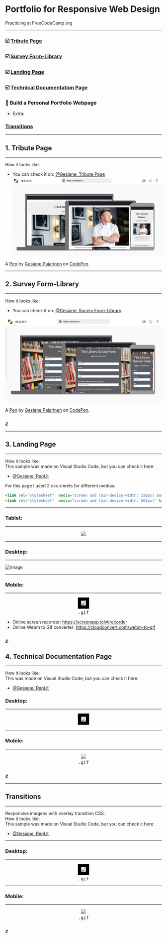 # Portfolio for Responsive Web Design    
Practicing at FreeCodeCamp.org
***

### :ballot_box_with_check: [Tribute Page](#1-tribute-page)  
### :ballot_box_with_check: [Survey Form-Library](#2-survey-form-library)  
### :ballot_box_with_check: [Landing Page](#3-landing-page) 
### :ballot_box_with_check: [Technical Documentation Page](#4-technical-documentation-page)
### :black_square_button:  Build a Personal Portfolio Webpage   


- Extra:   
### [Transitions](#transitions)   
---


## 1. Tribute Page 
------------------
How it looks like:   
- You can check it on: [@Gesiane: Tribute Page](https://codepen.io/Gesiane/full/povYbYw)   
![image](https://github.com/GePajarinen/FCC-ResponsiveWebDesign/blob/master/Build%20a%20Tribute%20Page/tribute.png?raw=true)   

A [Pen](https://codepen.io/Gesiane/pen/povYbYw) by [Gesiane Pajarinen](https://codepen.io/Gesiane) on [CodePen](https://codepen.io).


***

## 2. Survey Form-Library
------------------------
How it looks like:   
- You can check it on: [@Gesiane: Survey Form-Library](https://codepen.io/Gesiane/full/OJPevNz)   
 
 ![image](https://github.com/GePajarinen/FCC-ResponsiveWebDesign/blob/master/Build%20a%20Survey%20Form/Survey%20Form.png?raw=true)

A [Pen](https://codepen.io/Gesiane/pen/OJPevNz) by [Gesiane Pajarinen](https://codepen.io/Gesiane) on [CodePen](https://codepen.io).

### [:arrow_heading_up:](#portfolio-for-responsive-web-design)   


***

## 3. Landing Page
------------------------
How it looks like:   
This sample was made on Visual Studio Code, but you can check it here:   
- [@Gesiane: Repl.it](https://candies--gesiane.repl.co/)   

For this page I used 2 css sheets for different medias:  

```html
<link rel="stylesheet"  media="screen and (min-device-width: 320px) and (max-device-width: 500px)" href="styleMobile.css" />   
<link rel="stylesheet"  media="screen and (min-device-width: 501px)" href="styleMain.css" /> 
```

---
### Tablet:   
---   
<p align="center">
  <img src="https://github.com/GePajarinen/Responsive-Web-Design/blob/master/Build%20a%20Product%20Landing%20Page/pics/pad%20copy.png?raw=true">
</p>   

---   

### Desktop:   
---   
![image](https://github.com/GePajarinen/Responsive-Web-Design/blob/master/Build%20a%20Product%20Landing%20Page/pics/desktop.gif?raw=true)  

---   

### Mobile:   
---   
<p align="center">
 <kbd>
  <img src="https://github.com/GePajarinen/Responsive-Web-Design/blob/master/Build%20a%20Product%20Landing%20Page/pics/phone.gif?raw=true" style="border: 10px solid black">   
  <br>.gif
 </kbd>
</p>

- Online screen recorder: https://screenapp.io/#/recorder
- Online Webm to Gif converter: https://cloudconvert.com/webm-to-gif

### [:arrow_heading_up:](#portfolio-for-responsive-web-design)


## 4. Technical Documentation Page
------------------------
How it looks like:   
This was made on Visual Studio Code, but you can check it here:   
- [@Gesiane: Repl.it](https://technical-documentation.gesiane.repl.co/) 

### Desktop:   
---  
<p align="center">
 <kbd>
  <img src="https://github.com/GePajarinen/Responsive-Web-Design/blob/master/Build%20a%20Technical%20Documentation%20Page/deskt.png?raw=true" style="border: 10px solid black" "width:100px">   
 </kbd>
</p>

---   

### Mobile:   
---  

<p align="center">
 <kbd>
  <img src="https://github.com/GePajarinen/Responsive-Web-Design/blob/master/Build%20a%20Technical%20Documentation%20Page/mobile.gif?raw=true" style="border: 10px solid black,  width:50px">   
  <br>.gif
 </kbd>
</p>


### [:arrow_heading_up:](#portfolio-for-responsive-web-design)  


***

## Transitions
------------------------  

Responsive imagens with overlay transition CSS.   
How it looks like:   
This sample was made on Visual Studio Code, but you can check it here:   
- [@Gesiane: Repl.it](https://codepen.io/Gesiane/full/QWyKzqJ)   
---   
### Desktop:   
---  
<p align="center">
 <kbd>
  <img src="https://github.com/GePajarinen/Responsive-Web-Design/blob/master/Transition/video-laptop.gif?raw=true" style="border: 10px solid black" "width:100px">   
  <br>.gif
 </kbd>
</p>

---   

### Mobile:   
---  

<p align="center">
 <kbd>
  <img src="https://github.com/GePajarinen/Responsive-Web-Design/blob/master/Transition/video-mobile.gif?raw=true" style="border: 10px solid black,  width:50px">   
  <br>.gif
 </kbd>
</p>


### [:arrow_heading_up:](#portfolio-for-responsive-web-design)   
